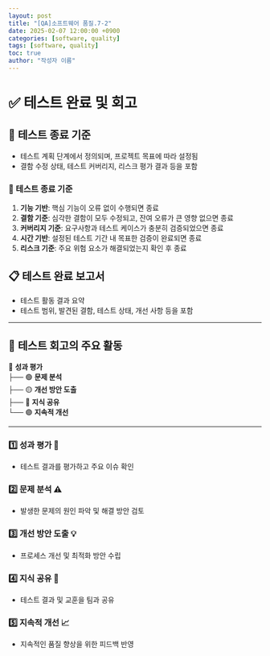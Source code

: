 ```yaml
---
layout: post
title: "[QA]소프트웨어 품질.7-2"
date: 2025-02-07 12:00:00 +0900
categories: [software, quality]
tags: [software, quality]
toc: true
author: "작성자 이름"
---
```



# ✅ 테스트 완료 및 회고  

## 📌 테스트 종료 기준  
- 테스트 계획 단계에서 정의되며, 프로젝트 목표에 따라 설정됨  
- 결함 수정 상태, 테스트 커버리지, 리스크 평가 결과 등을 포함  

### 🏁 테스트 종료 기준  

1. **기능 기반**: 핵심 기능이 오류 없이 수행되면 종료  
2. **결함 기준**: 심각한 결함이 모두 수정되고, 잔여 오류가 큰 영향 없으면 종료  
3. **커버리지 기준**: 요구사항과 테스트 케이스가 충분히 검증되었으면 종료  
4. **시간 기반**: 설정된 테스트 기간 내 목표한 검증이 완료되면 종료  
5. **리스크 기준**: 주요 위험 요소가 해결되었는지 확인 후 종료  

## 📋 테스트 완료 보고서  
- 테스트 활동 결과 요약  
- 테스트 범위, 발견된 결함, 테스트 상태, 개선 사항 등을 포함  

---

## 🔄 테스트 회고의 주요 활동  

🔵 **성과 평가**  
   ├── 🟢 **문제 분석**  
   ├── 🟡 **개선 방안 도출**  
   ├── 🔵 **지식 공유**  
   └── 🟣 **지속적 개선**  

---

### 1️⃣ **성과 평가** 🧪  
   - 테스트 결과를 평가하고 주요 이슈 확인  

### 2️⃣ **문제 분석** ⚠️  
   - 발생한 문제의 원인 파악 및 해결 방안 검토  

### 3️⃣ **개선 방안 도출** 💡  
   - 프로세스 개선 및 최적화 방안 수립  

### 4️⃣ **지식 공유** 📄  
   - 테스트 결과 및 교훈을 팀과 공유  

### 5️⃣ **지속적 개선** 📈  
   - 지속적인 품질 향상을 위한 피드백 반영  
